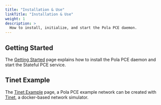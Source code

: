 ```yaml
---
title: "Installation & Use"
linkTitle: "Installation & Use"
weight: 1
description: >
  How to install, initialize, and start the Pola PCE daemon.
---
```


## Getting Started
The [Getting Started](https://github.com/nttcom/pola/blob/main/docs/sources/getting-started.md) page explains how to install the Pola PCE daemon and start the Stateful PCE service.

## Tinet Example
The [Tinet Example](https://github.com/nttcom/pola/tree/main/examples/sr-mpls_l3vpn) page, a Pola PCE example network can be created with [Tinet](https://github.com/tinynetwork/tinet), a docker-based network simulator.
